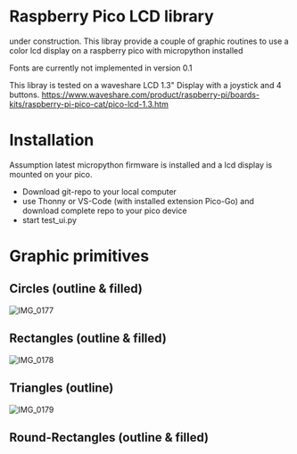 # Raspberry Pico LCD library

under construction. This libray provide a couple of graphic routines to use a color lcd display on a raspberry pico with micropython installed

Fonts are currently not implemented in version 0.1

This libray is tested on a waveshare LCD 1.3" Display with a joystick and 4 buttons.
https://www.waveshare.com/product/raspberry-pi/boards-kits/raspberry-pi-pico-cat/pico-lcd-1.3.htm




# Installation
Assumption latest micropython firmware is installed and a lcd display is mounted on your pico.

* Download git-repo to your local computer
* use Thonny or VS-Code (with installed extension Pico-Go) and download complete repo to your pico device
* start test_ui.py



# Graphic primitives

## Circles (outline & filled)
![IMG_0177](https://user-images.githubusercontent.com/949032/147857099-5d116253-241e-46d6-b84f-2bb829fa3ebd.jpeg)

## Rectangles (outline & filled)
![IMG_0178](https://user-images.githubusercontent.com/949032/147857140-e577807f-463c-4c72-b472-12afc1db54f2.jpeg)

## Triangles (outline)
![IMG_0179](https://user-images.githubusercontent.com/949032/147857169-b351055d-4726-4d10-a571-ac4830bd4908.jpeg)

## Round-Rectangles (outline & filled)


